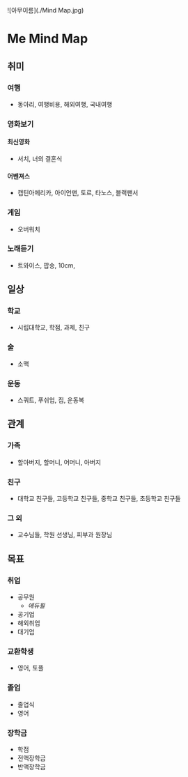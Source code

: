 ![아무이름](./Mind Map.jpg)

# Me Mind Map
## 취미
### 여행
  - 동아리, 여행비용, 해외여행, 국내여행
### 영화보기
#### 최신영화 
- 서치, 너의 결혼식
#### 어벤져스
  - 캡틴아메리카, 아이언맨, 토르, 타노스, 블랙팬서
### 게임
- 오버워치
### 노래듣기
- 트와이스, 팝송, 10cm, 
 

## 일상
### 학교
- 시립대학교, 학점, 과제, 친구
### 술
- 소맥
### 운동
- 스쿼트, 푸쉬업, 집, 운동복

## 관계
### 가족
- 할아버지, 할머니, 어머니, 아버지
### 친구
- 대학교 친구들, 고등학교 친구들, 중학교 친구들, 초등학교 친구들
### 그 외
- 교수님들, 학원 선생님, 피부과 원장님

## 목표
### 취업
- 공무원
  - *에듀윌*
- 공기업
- 해외취업 
- 대기업

### 교환학생
- 영어, 토플

### 졸업
- 졸업식
- 영어

### 장학금
- 학점
- 전액장학금
- 반액장학금
